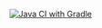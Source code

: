[![Java CI with Gradle](https://github.com/dmitriy91pozdeev/AutomationHW4/actions/workflows/blank.yml/badge.svg)](https://github.com/dmitriy91pozdeev/AutomationHW4/actions/workflows/blank.yml)
